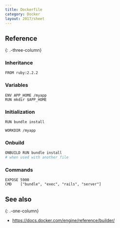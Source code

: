 ```yaml
---
title: Dockerfile
category: Docker
layout: 2017/sheet
---
```


## Reference
{: .-three-column}

### Inheritance

```
FROM ruby:2.2.2
```

### Variables

```
ENV APP_HOME /myapp
RUN mkdir $APP_HOME
```

### Initialization

```
RUN bundle install
```

```
WORKDIR /myapp
```

### Onbuild

```bash
ONBUILD RUN bundle install
# when used with another file
```

### Commands

```docker
EXPOSE 5900
CMD    ["bundle", "exec", "rails", "server"]
```

## See also
{: .-one-column}

- <https://docs.docker.com/engine/reference/builder/>
